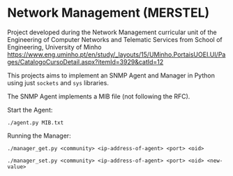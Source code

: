 # Network Management (MERSTEL)

Project developed during the Network Management curricular unit of the Engineering of Computer Networks and Telematic Services from School of Engineering, University of Minho https://www.eng.uminho.pt/en/study/_layouts/15/UMinho.PortaisUOEI.UI/Pages/CatalogoCursoDetail.aspx?itemId=3929&catId=12

This projects aims to implement an SNMP Agent and Manager in Python using just ```sockets``` and ```sys``` libraries.


The SNMP Agent implements a MIB file (not following the RFC). 

Start the Agent:

```./agent.py MIB.txt```

Running the Manager:

```./manager_get.py <community> <ip-address-of-agent> <port> <oid>```

```./manager_set.py <community> <ip-address-of-agent> <port> <oid> <new-value>```
